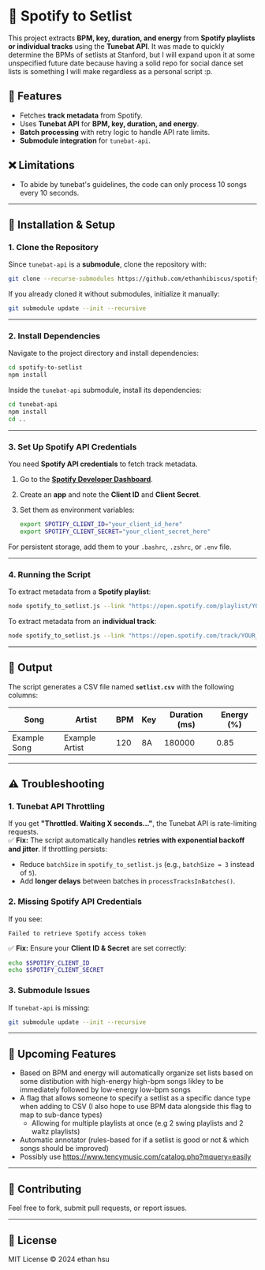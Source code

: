 
# 🎵 Spotify to Setlist

This project extracts **BPM, key, duration, and energy** from **Spotify playlists or individual tracks** using the **Tunebat API**. It was made to quickly determine the BPMs of setlists at Stanford,
but I will expand upon it at some unspecified future date because having a solid repo for social dance set lists is something I will make regardless as a personal script :p.

## 📌 Features
- Fetches **track metadata** from Spotify.
- Uses **Tunebat API** for **BPM, key, duration, and energy**.
- **Batch processing** with retry logic to handle API rate limits.
- **Submodule integration** for `tunebat-api`.

## ❌ Limitations
- To abide by tunebat's guidelines, the code can only process 10 songs every 10 seconds.
---

## 🚀 Installation & Setup

### **1. Clone the Repository**
Since `tunebat-api` is a **submodule**, clone the repository with: 

```bash
git clone --recurse-submodules https://github.com/ethanhibiscus/spotify-to-setlist.git
```
If you already cloned it without submodules, initialize it manually:
```bash
git submodule update --init --recursive
```

---

### **2. Install Dependencies**
Navigate to the project directory and install dependencies:

```bash
cd spotify-to-setlist
npm install
```

Inside the `tunebat-api` submodule, install its dependencies:
```bash
cd tunebat-api
npm install
cd ..
```

---

### **3. Set Up Spotify API Credentials**
You need **Spotify API credentials** to fetch track metadata.

1. Go to the **[Spotify Developer Dashboard](https://developer.spotify.com/dashboard/)**.
2. Create an **app** and note the **Client ID** and **Client Secret**.
3. Set them as environment variables:

   ```bash
   export SPOTIFY_CLIENT_ID="your_client_id_here"
   export SPOTIFY_CLIENT_SECRET="your_client_secret_here"
   ```

For persistent storage, add them to your `.bashrc`, `.zshrc`, or `.env` file.

---

### **4. Running the Script**
To extract metadata from a **Spotify playlist**:

```bash
node spotify_to_setlist.js --link "https://open.spotify.com/playlist/YOUR_PLAYLIST_ID"
```

To extract metadata from an **individual track**:

```bash
node spotify_to_setlist.js --link "https://open.spotify.com/track/YOUR_TRACK_ID"
```

---

## 📄 Output
The script generates a CSV file named **`setlist.csv`** with the following columns:

| Song | Artist | BPM | Key | Duration (ms) | Energy (%) |
|------|--------|-----|-----|--------------|-----------|
| Example Song | Example Artist | 120 | 8A | 180000 | 0.85 |

---

## ⚠️ Troubleshooting

### **1. Tunebat API Throttling**
If you get **"Throttled. Waiting X seconds..."**, the Tunebat API is rate-limiting requests.  
✅ **Fix:** The script automatically handles **retries with exponential backoff and jitter**. If throttling persists:
- Reduce `batchSize` in `spotify_to_setlist.js` (e.g., `batchSize = 3` instead of `5`).
- Add **longer delays** between batches in `processTracksInBatches()`.

### **2. Missing Spotify API Credentials**
If you see:
```
Failed to retrieve Spotify access token
```
✅ **Fix:** Ensure your **Client ID & Secret** are set correctly:
```bash
echo $SPOTIFY_CLIENT_ID
echo $SPOTIFY_CLIENT_SECRET
```

### **3. Submodule Issues**
If `tunebat-api` is missing:
```bash
git submodule update --init --recursive
```
---

## 🔔 Upcoming Features 
- Based on BPM and energy will automatically organize set lists based on some distibution with high-energy high-bpm songs likley to be immediately followed by low-energy low-bpm songs
- A flag that allows someone to specify a setlist as a specific dance type when adding to CSV (I also hope to use BPM data alongside this flag to map to sub-dance types) 
    - Allowing for multiple playlists at once (e.g 2 swing playlists and 2 waltz playlists)
- Automatic annotator (rules-based for if a setlist is good or not & which songs should be improved)
- Possibly use https://www.tencymusic.com/catalog.php?mquery=easily
---

## 🤝 Contributing
Feel free to fork, submit pull requests, or report issues.

---

## 📜 License
MIT License © 2024 ethan hsu
```

